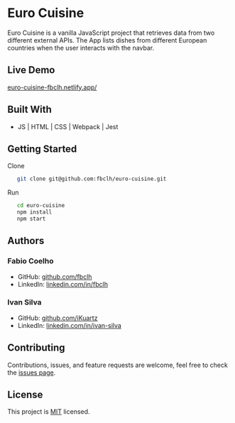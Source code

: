 # Euro Cuisine

Euro Cuisine is a vanilla JavaScript project that retrieves data from two different external APIs. The App lists dishes from different European countries when the user interacts with the navbar.

<!-- ![screenshot](src/images/euro-cuisine.png) -->

## Live Demo

[euro-cuisine-fbclh.netlify.app/](https://euro-cuisine-fbclh.netlify.app/)

## Built With

- JS | HTML | CSS | Webpack | Jest

## Getting Started

Clone

```sh
   git clone git@github.com:fbclh/euro-cuisine.git
```

Run

```sh
   cd euro-cuisine
   npm install
   npm start
```
## Authors
### Fabio Coelho

- GitHub: [github.com/fbclh](https://github.com/fbclh)
- LinkedIn: [linkedin.com/in/fbclh](https://www.linkedin.com/in/fbclh)

### Ivan Silva

- GitHub: [github.com/iKuartz](https://github.com/iKuartz)
- LinkedIn: [linkedin.com/in/ivan-silva](https://www.linkedin.com/in/ivan-silva-a47058b3/)

## Contributing

Contributions, issues, and feature requests are welcome, feel free to check the [issues page](../../issues/).

## License

This project is [MIT](LICENSE) licensed.
